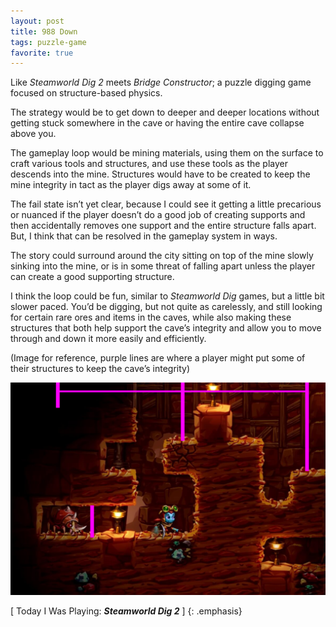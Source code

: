 ```yaml
---
layout: post
title: 988 Down
tags: puzzle-game
favorite: true
---
```

Like *Steamworld Dig 2* meets *Bridge Constructor*; a puzzle digging game focused on structure-based physics.

The strategy would be to get down to deeper and deeper locations without getting stuck somewhere in the cave or having the entire cave collapse above you.

The gameplay loop would be mining materials, using them on the surface to craft various tools and structures, and use these tools as the player descends into the mine. Structures would have to be created to keep the mine integrity in tact as the player digs away at some of it.

The fail state isn’t yet clear, because I could see it getting a little precarious or nuanced if the player doesn’t do a good job of creating supports and then accidentally removes one support and the entire structure falls apart. But, I think that can be resolved in the gameplay system in ways.

The story could surround around the city sitting on top of the mine slowly sinking into the mine, or is in some threat of falling apart unless the player can create a good supporting structure.

I think the loop could be fun, similar to *Steamworld Dig* games, but a little bit slower paced. You’d be digging, but not quite as carelessly, and still looking for certain rare ores and items in the caves, while also making these structures that both help support the cave’s integrity and allow you to move through and down it more easily and efficiently.

(Image for reference, purple lines are where a player might put some of their structures to keep the cave’s integrity)

![down](/img/games/988_Down.png "down")

[ Today I Was Playing: ***Steamworld Dig 2*** ]
{: .emphasis}
